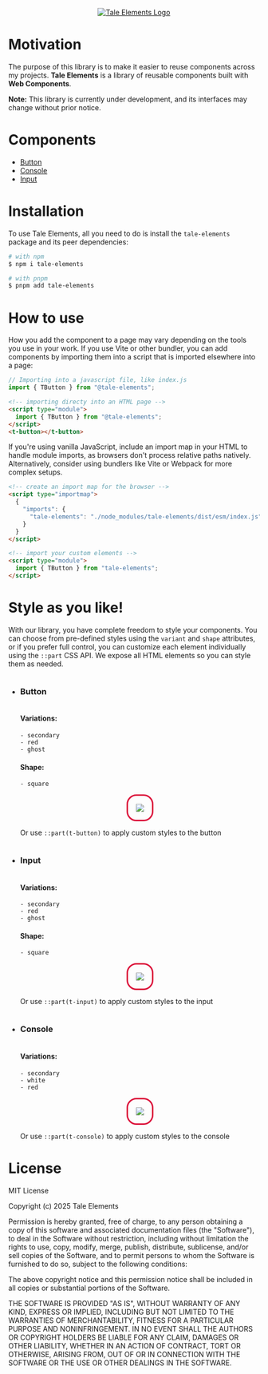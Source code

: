 <p align="center">
  <a href="">
    <img src="https://i.imgur.com/Ht89GCq.png" alt="Tale Elements Logo">
  </a>
</p>

# Motivation

The purpose of this library is to make it easier to reuse components across my projects. **Tale Elements** is a library of reusable components built with **Web Components**.

**Note:** This library is currently under development, and its interfaces may change without prior notice.

# Components

<ul>
  <li>
    <a href="#button">Button</a>
  </li>

  <li>
    <a href="#console">Console</a>
  </li>

  <li>
    <a href="#input">Input</a>
  </li>
</ul>

# Installation

To use Tale Elements, all you need to do is install the
`tale-elements` package and its peer dependencies:

```sh
# with npm
$ npm i tale-elements

# with pnpm
$ pnpm add tale-elements
```

# How to use

How you add the component to a page may vary depending on the tools you use in your work. If you use Vite or other bundler, you can add components by importing them into a script that is imported elsewhere into a page:

```js
// Importing into a javascript file, like index.js
import { TButton } from "@tale-elements";
```

```html
<!-- importing directy into an HTML page -->
<script type="module">
  import { TButton } from "@tale-elements";
</script>
<t-button></t-button>
```

If you're using vanilla JavaScript, include an import map in your HTML to handle module imports, as browsers don't process relative paths natively. Alternatively, consider using bundlers like Vite or Webpack for more complex setups.

```html
<!-- create an import map for the browser -->
<script type="importmap">
  {
    "imports": {
      "tale-elements": "./node_modules/tale-elements/dist/esm/index.js"
    }
  }
</script>

<!-- import your custom elements -->
<script type="module">
  import { TButton } from "tale-elements";
</script>
```

# Style as you like!

With our library, you have complete freedom to style your components. You can choose from pre-defined styles using the `variant` and `shape` attributes, or if you prefer full control, you can customize each element individually using the `::part` CSS API. We expose all HTML elements so you can style them as needed.

<ul>
  <li id="button">

  <h3 style="display: inline-block; margin-block-end: 1rem;">Button</h3>

#### Variations:

    - secondary
    - red
    - ghost

#### Shape:

    - square

  <p align="center">
  <img src="https://i.imgur.com/OKUpxdk.gif" style="padding: 1rem; border: 3px solid crimson; border-radius: 20px;">
  </p>

Or use `::part(t-button)` to apply custom styles to the button

</li>

<li id="input">
  <h3 style="display: inline-block; margin-block-end: 1rem;">Input</h3>

#### Variations:

    - secondary
    - red
    - ghost

#### Shape:

    - square

  <p align="center">
    <img src="https://i.imgur.com/NMPEWgq.gif" style="padding: 1rem; border: 3px solid crimson; border-radius: 20px;">
  </p>

Or use `::part(t-input)` to apply custom styles to the input

</li>

<li id="console">
  <h3 style="display: inline-block; margin-block-end: 1rem;">Console</h3>

#### Variations:

    - secondary
    - white
    - red

  <p align="center">
    <img src="https://i.imgur.com/4lK06Jw.gif" style="padding: 1rem; border: 3px solid crimson; border-radius: 20px;">
  </p>

Or use `::part(t-console)` to apply custom styles to the console

</li>
</ul>

# License

MIT License

Copyright (c) 2025 Tale Elements

Permission is hereby granted, free of charge, to any person obtaining a copy
of this software and associated documentation files (the "Software"), to deal
in the Software without restriction, including without limitation the rights
to use, copy, modify, merge, publish, distribute, sublicense, and/or sell
copies of the Software, and to permit persons to whom the Software is
furnished to do so, subject to the following conditions:

The above copyright notice and this permission notice shall be included in all
copies or substantial portions of the Software.

THE SOFTWARE IS PROVIDED "AS IS", WITHOUT WARRANTY OF ANY KIND, EXPRESS OR
IMPLIED, INCLUDING BUT NOT LIMITED TO THE WARRANTIES OF MERCHANTABILITY,
FITNESS FOR A PARTICULAR PURPOSE AND NONINFRINGEMENT. IN NO EVENT SHALL THE
AUTHORS OR COPYRIGHT HOLDERS BE LIABLE FOR ANY CLAIM, DAMAGES OR OTHER
LIABILITY, WHETHER IN AN ACTION OF CONTRACT, TORT OR OTHERWISE, ARISING FROM,
OUT OF OR IN CONNECTION WITH THE SOFTWARE OR THE USE OR OTHER DEALINGS IN
THE SOFTWARE.
